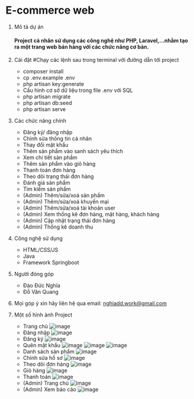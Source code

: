 # E-commerce web 

1. Mô tả dự án
   #### Project cá nhân sử dụng các công nghệ như PHP, Laravel,...nhằm tạo ra một trang web bán hàng với các chức năng cơ bản.
   
3. Cài đặt
#Chạy các lệnh sau trong terminal với đường dẫn tới project
   - composer install
   - cp .env.example .env
   - php artisan key:generate
   - Cấu hình cơ sở dữ liệu trong file .env với SQL
   - php artisan migrate
   - php artisan db:seed
   - php artisan serve
5. Các chức năng chính
   - Đăng ký/ đăng nhập
   - Chỉnh sửa thông tin cá nhân
   - Thay đổi mật khẩu
   - Thêm sản phẩm vào sanh sách yêu thích
   - Xem chi tiết sản phẩm
   - Thêm sản phẩm vào giỏ hàng
   - Thanh toán đơn hàng
   - Theo dõi trạng thái đơn hàng
   - Đánh giá sản phẩm
   - Tìm kiếm sản phẩm
   - (Admin) Thêm/sửa/xoá sản phẩm
   - (Admin) Thêm/sửa/xoá khuyến mại
   - (Admin) Thêm/sửa/xoá tài khoản user
   - (Admin) Xem thống kê đơn hàng, mặt hàng, khách hàng
   - (Admin) Cập nhật trạng thái đơn hàng
   - (Admin) Thống kê doanh thu
6. Công nghệ sử dụng
   - HTML/CSS/JS
   - Java
   - Framework Springboot
7. Người đóng góp
   -  Đào Đức Nghĩa 
   -  Đỗ Văn Quang
8. Mọi góp ý xin hãy liên hệ qua email: nghiadd.work@gmail.com
9. Một số hình ảnh Project
   - Trang chủ
      ![image](https://github.com/daoducnghia/E-commerce-bookstore/assets/93426925/8f1291bc-ee44-4a0d-95ce-5e048858d1c8)
   - Đăng nhập
     ![image](https://github.com/daoducnghia/E-commerce-bookstore/assets/93426925/eb7e34ca-d034-432c-a5d8-c0dfd3850d52)
   - Đăng ký
     ![image](https://github.com/daoducnghia/E-commerce-bookstore/assets/93426925/3d8d6d83-ac62-4671-9044-070df893ce77)
   - Quên mật khẩu
     ![image](https://github.com/daoducnghia/E-commerce-bookstore/assets/93426925/56300224-df6a-4fe2-a15f-92f0cc75aab7)
     ![image](https://github.com/daoducnghia/E-commerce-bookstore/assets/93426925/f7027969-5951-45b5-acdf-1dc46eca0e92)
     ![image](https://github.com/daoducnghia/E-commerce-bookstore/assets/93426925/309947e4-ca68-4b01-8719-d4a459edff57)
   - Danh sách sản phẩm
     ![image](https://github.com/daoducnghia/E-commerce-bookstore/assets/93426925/1942529e-d248-4d00-8c0c-f536c68199ff)
   - Chỉnh sửa hồ sơ
     ![image](https://github.com/daoducnghia/E-commerce-bookstore/assets/93426925/e5481b44-d56d-497c-9ba9-fa324d87f3c0)
   - Theo dõi đơn hàng
     ![image](https://github.com/daoducnghia/E-commerce-bookstore/assets/93426925/f379cc2e-a5d4-4a74-99b2-303060751847)
   - Giỏ hàng
     ![image](https://github.com/daoducnghia/E-commerce-bookstore/assets/93426925/09aed853-83d1-45c2-a737-5fa7d2138844)
   - Thanh toán
     ![image](https://github.com/daoducnghia/E-commerce-bookstore/assets/93426925/7fcf3186-75f5-46c5-9034-983bf0472711)
   - (Admin) Trang chủ
     ![image](https://github.com/daoducnghia/E-commerce-bookstore/assets/93426925/24eb67f1-9118-45ec-af2e-a537b1f97018)
   - (Admin) Xem báo cáo
     ![image](https://github.com/daoducnghia/E-commerce-bookstore/assets/93426925/ba6aa935-7440-435f-b336-6cedbd3aa536)




 
